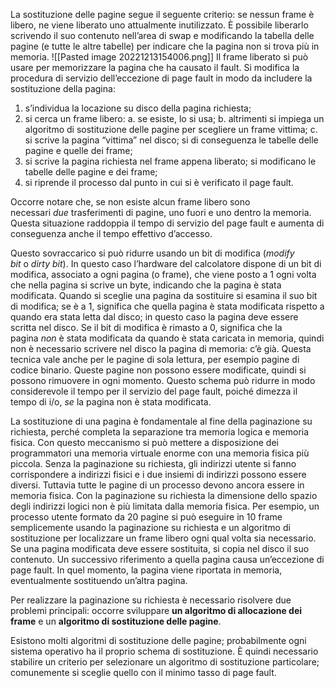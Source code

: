 La sostituzione delle pagine segue il seguente criterio: se nessun frame è libero, ne viene liberato uno attualmente inutilizzato.
È possibile liberarlo scrivendo il suo contenuto nell’area di swap e modificando la tabella delle pagine (e tutte le altre tabelle) per indicare che la pagina non si trova più in memoria.
![[Pasted image 20221213154006.png]]
Il frame liberato si può usare per memorizzare la pagina che ha causato il fault. Si modifica la procedura di servizio dell’eccezione di page fault in modo da includere la sostituzione della pagina:

1.  s’individua la locazione su disco della pagina richiesta;
2.  si cerca un frame libero:
    a. se esiste, lo si usa;
    b. altrimenti si impiega un algoritmo di sostituzione delle pagine per scegliere un frame vittima;
    c. si scrive la pagina “vittima” nel disco; si di conseguenza le tabelle delle pagine e quelle dei frame;
3.  si scrive la pagina richiesta nel frame appena liberato; si modificano le tabelle delle pagine e dei frame;
4.  si riprende il processo dal punto in cui si è verificato il page fault.

Occorre notare che, se non esiste alcun frame libero sono necessari _due_ trasferimenti di pagine, uno fuori e uno dentro la memoria. Questa situazione raddoppia il tempo di servizio del page fault e aumenta di conseguenza anche il tempo effettivo d’accesso.

Questo sovraccarico si può ridurre usando un bit di modifica (_modify bit_ o _dirty bit_). In questo caso l’hardware del calcolatore dispone di un bit di modifica, associato a ogni pagina (o frame), che viene posto a 1 ogni volta che nella pagina si scrive un byte, indicando che la pagina è stata modificata.
Quando si sceglie una pagina da sostituire si esamina il suo bit di modifica; se è a 1, significa che quella pagina è stata modificata rispetto a quando era stata letta dal disco; in questo caso la pagina deve essere scritta nel disco. Se il bit di modifica è rimasto a 0, significa che la pagina _non_ è stata modificata da quando è stata caricata in memoria, quindi non è necessario scrivere nel disco la pagina di memoria: c’è già. 
Questa tecnica vale anche per le pagine di sola lettura, per esempio pagine di codice binario. Queste pagine non possono essere modificate, quindi si possono rimuovere in ogni momento. Questo schema può ridurre in modo considerevole il tempo per il servizio del page fault, poiché dimezza il tempo di i/o, _se_ la pagina non è stata modificata.

La sostituzione di una pagina è fondamentale al fine della paginazione su richiesta, perché completa la separazione tra memoria logica e memoria fisica.
Con questo meccanismo si può mettere a disposizione dei programmatori una memoria virtuale enorme con una memoria fisica più piccola. 
Senza la paginazione su richiesta, gli indirizzi utente si fanno corrispondere a indirizzi fisici e i due insiemi di indirizzi possono essere diversi. Tuttavia tutte le pagine di un processo devono ancora essere in memoria fisica.
Con la paginazione su richiesta la dimensione dello spazio degli indirizzi logici non è più limitata dalla memoria fisica. Per esempio, un processo utente formato da 20 pagine si può eseguire in 10 frame semplicemente usando la paginazione su richiesta e un algoritmo di sostituzione per localizzare un frame libero ogni qual volta sia necessario. Se una pagina modificata deve essere sostituita, si copia nel disco il suo contenuto. Un successivo riferimento a quella pagina causa un’eccezione di page fault. In quel momento, la pagina viene riportata in memoria, eventualmente sostituendo un’altra pagina.


Per realizzare la paginazione su richiesta è necessario risolvere due problemi principali: 
occorre sviluppare **un algoritmo di allocazione dei frame** e un **algoritmo di sostituzione delle pagine**.

Esistono molti algoritmi di sostituzione delle pagine; probabilmente ogni sistema operativo ha il proprio schema di sostituzione. È quindi necessario stabilire un criterio per selezionare un algoritmo di sostituzione particolare; comunemente si sceglie quello con il minimo tasso di page fault.